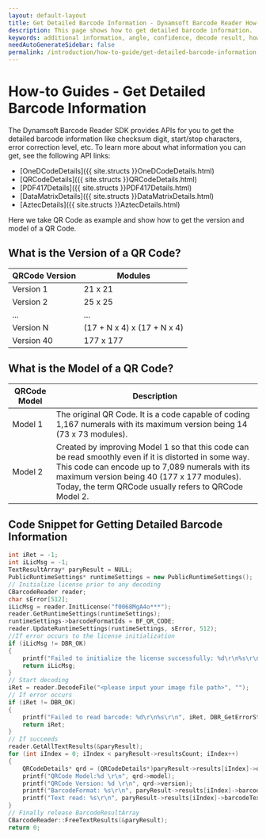 ```yaml
---
layout: default-layout
title: Get Detailed Barcode Information - Dynamsoft Barcode Reader How-to Guides
description: This page shows how to get detailed barcode information.
keywords: additional information, angle, confidence, decode result, how-to guides
needAutoGenerateSidebar: false
permalink: /introduction/how-to-guide/get-detailed-barcode-information.html
---
```



# How-to Guides - Get Detailed Barcode Information

The Dynamsoft Barcode Reader SDK provides APIs for you to get the detailed barcode information like checksum digit, start/stop characters, error correction level, etc. To learn more about what information you can get, see the following API links:    

- [OneDCodeDetails]({{ site.structs }}OneDCodeDetails.html)
- [QRCodeDetails]({{ site.structs }}QRCodeDetails.html)
- [PDF417Details]({{ site.structs }}PDF417Details.html)
- [DataMatrixDetails]({{ site.structs }}DataMatrixDetails.html)
- [AztecDetails]({{ site.structs }}AztecDetails.html)



Here we take QR Code as example and show how to get the version and model of a QR Code.   


## What is the Version of a QR Code?

| QRCode Version | Modules |
|----------------|---------|
| Version 1 | 21 x 21 | 
| Version 2 | 25 x 25 | 
| ... | ... | 
| Version N | (17 + N x 4) x (17 + N x 4) | 
| Version 40 | 177 x 177 | 



## What is the Model of a QR Code?

| QRCode Model | Description |
|--------------|---------|
| Model 1 | The original QR Code. It is a code capable of coding 1,167 numerals with its maximum version being 14 (73 x 73 modules). | 
| Model 2 | Created by improving Model 1 so that this code can be read smoothly even if it is distorted in some way. This code can encode up to 7,089 numerals with its maximum version being 40 (177 x 177 modules). Today, the term QRCode usually refers to QRCode Model 2. | 

## Code Snippet for Getting Detailed Barcode Information

```cpp
int iRet = -1;
int iLicMsg = -1;
TextResultArray* paryResult = NULL;
PublicRuntimeSettings* runtimeSettings = new PublicRuntimeSettings();
// Initialize license prior to any decoding
CBarcodeReader reader;
char sError[512];
iLicMsg = reader.InitLicense("f0068MgA4o***");
reader.GetRuntimeSettings(runtimeSettings);
runtimeSettings->barcodeFormatIds = BF_QR_CODE;
reader.UpdateRuntimeSettings(runtimeSettings, sError, 512);
//If error occurs to the license initialization
if (iLicMsg != DBR_OK)
{
    printf("Failed to initialize the license successfully: %d\r\n%s\r\n", iLicMsg, DBR_GetErrorString(iLicMsg));
    return iLicMsg;
}
// Start decoding
iRet = reader.DecodeFile("<please input your image file path>", "");
// If error occurs
if (iRet != DBR_OK)
{
    printf("Failed to read barcode: %d\r\n%s\r\n", iRet, DBR_GetErrorString(iRet));
    return iRet;
}
// If succeeds
reader.GetAllTextResults(&paryResult);
for (int iIndex = 0; iIndex < paryResult->resultsCount; iIndex++)
{
    QRCodeDetails* qrd = (QRCodeDetails*)paryResult->results[iIndex]->detailedResult;
    printf("QRCode Model:%d \r\n", qrd->model);
    printf("QRCode Version: %d \r\n", qrd->version);
    printf("BarcodeFormat: %s\r\n", paryResult->results[iIndex]->barcodeFormatString);
    printf("Text read: %s\r\n", paryResult->results[iIndex]->barcodeText);
}
// Finally release BarcodeResultArray
CBarcodeReader::FreeTextResults(&paryResult);
return 0;
```


